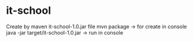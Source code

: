 # it-school
Create by maven it-school-1.0.jar file
mvn package -> for create in console
java -jar target/it-school-1.0.jar -> run in console
